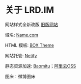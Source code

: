 # 关于 LRD.IM

网站样式全新改版 [旧版网站](https://www.pudge1996.com)

域名: [Name.com](https://www.name.com/)

HTML 模板: [BOX Theme](https://www.behance.net/gallery/36389511/Box-portfolio-Free-html-template)

网站托管: [Netify](https://app.netlify.com/)

静态资源加速: [Baomitu](https://www.baomitu.com/)；[阿里云OSS](https://www.aliyun.com/product/oss)

图床：微博图床

